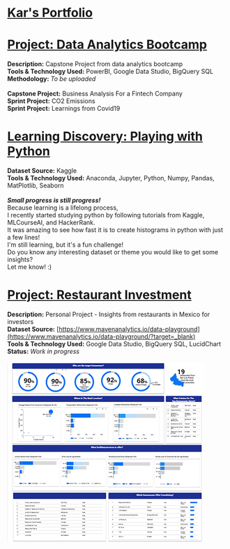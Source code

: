 # [Kar's Portfolio](#) <br>
# [Project: Data Analytics Bootcamp](#) <br>
**Description:** Capstone Project from data analytics bootcamp
<br>
**Tools & Technology Used:** PowerBI, Google Data Studio, BigQuery SQL <br>
**Methodology:** *To be uploaded* <br> <br>
**Capstone Project:** Business Analysis For a Fintech Company <br>
**Sprint Project:** CO2 Emissions <br>
**Sprint Project:** Learnings from Covid19 <br>

# [Learning Discovery: Playing with Python](#) <br>
**Dataset Source:** Kaggle <br>
**Tools & Technology Used:** Anaconda, Jupyter, Python, Numpy, Pandas, MatPlotlib, Seaborn <br> <br>
***Small progress is still progress!***<br> 
Because learning is a lifelong process, <br>
I recently started studying python by following tutorials from Kaggle, MLCourseAI, and HackerRank.<br>
It was amazing to see how fast it is to create histograms in python with just a few lines!<br>
I'm still learning, but it's a fun challenge! 
<br>Do you know any interesting dataset or theme you would like to get some insights? 
<br>Let me know! :)
<br>

# [Project: Restaurant Investment](#) <br>
**Description:** Personal Project - Insights from restaurants in Mexico for investors <br>
**Dataset Source:** [https://www.mavenanalytics.io/data-playground](https://www.mavenanalytics.io/data-playground/?target=_blank) <br>
**Tools & Technology Used:** Google Data Studio, BigQuery SQL, LucidChart
<br>
**Status:**
*Work in progress* <br> <br>
[![](https://github.com/karquiambao/Kar_Portfolio/blob/main/images/portfolio-project1.png?raw=true)](#)


